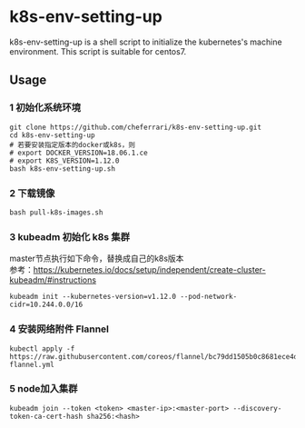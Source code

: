 # k8s-env-setting-up
k8s-env-setting-up is a shell script to initialize the kubernetes's machine environment.
This script is suitable for centos7.
## Usage
### 1 初始化系统环境
```
git clone https://github.com/cheferrari/k8s-env-setting-up.git
cd k8s-env-setting-up
# 若要安装指定版本的docker或k8s，则
# export DOCKER_VERSION=18.06.1.ce
# export K8S_VERSION=1.12.0
bash k8s-env-setting-up.sh
```
### 2 下载镜像
```
bash pull-k8s-images.sh
```
### 3 kubeadm 初始化 k8s 集群
master节点执行如下命令，替换成自己的k8s版本  
参考：https://kubernetes.io/docs/setup/independent/create-cluster-kubeadm/#instructions
```
kubeadm init --kubernetes-version=v1.12.0 --pod-network-cidr=10.244.0.0/16
```
### 4 安装网络附件 Flannel
```
kubectl apply -f https://raw.githubusercontent.com/coreos/flannel/bc79dd1505b0c8681ece4de4c0d86c5cd2643275/Documentation/kube-flannel.yml
```
### 5 node加入集群
```
kubeadm join --token <token> <master-ip>:<master-port> --discovery-token-ca-cert-hash sha256:<hash>
```
